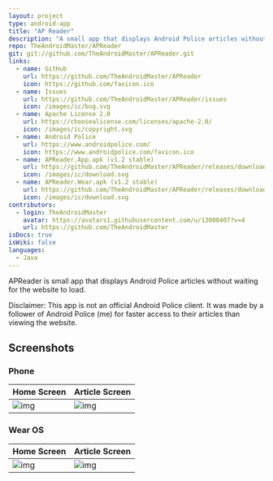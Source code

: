 ```yaml
---
layout: project
type: android-app
title: "AP Reader"
description: "A small app that displays Android Police articles without waiting for the website to load."
repo: TheAndroidMaster/APReader
git: git://github.com/TheAndroidMaster/APReader.git
links:
  - name: GitHub
    url: https://github.com/TheAndroidMaster/APReader
    icon: https://github.com/favicon.ico
  - name: Issues
    url: https://github.com/TheAndroidMaster/APReader/issues
    icon: /images/ic/bug.svg
  - name: Apache License 2.0
    url: https://choosealicense.com/licenses/apache-2.0/
    icon: /images/ic/copyright.svg
  - name: Android Police
    url: https://www.androidpolice.com/
    icon: https://www.androidpolice.com/favicon.ico
  - name: APReader.App.apk (v1.2 stable)
    url: https://github.com/TheAndroidMaster/APReader/releases/download/v1.2/APReader.App.apk
    icon: /images/ic/download.svg
  - name: APReader.Wear.apk (v1.2 stable)
    url: https://github.com/TheAndroidMaster/APReader/releases/download/v1.2/APReader.Wear.apk
    icon: /images/ic/download.svg
contributors:
  - login: TheAndroidMaster
    avatar: https://avatars1.githubusercontent.com/u/13000407?v=4
    url: https://github.com/TheAndroidMaster
isDocs: true
isWiki: false
languages:
  - Java
---
```


APReader is small app that displays Android Police articles without waiting for the website to load.

Disclaimer: This app is not an official Android Police client. It was made by a follower of Android Police (me) for faster access to their articles than viewing the website.

## Screenshots
### Phone

|Home Screen|Article Screen|
|-----|-----|
|![img](https://raw.githubusercontent.com/TheAndroidMaster/TheAndroidMaster.github.io/master/images/screenshots/APReader-Main.png)|![img](https://raw.githubusercontent.com/TheAndroidMaster/TheAndroidMaster.github.io/master/images/screenshots/APReader-Article.png)|

### Wear OS

|Home Screen|Article Screen|
|-----|-----|
|![img](https://raw.githubusercontent.com/TheAndroidMaster/TheAndroidMaster.github.io/master/images/screenshots/APReader-Wear-Main.png)|![img](https://raw.githubusercontent.com/TheAndroidMaster/TheAndroidMaster.github.io/master/images/screenshots/APReader-Wear-Article.png)|
